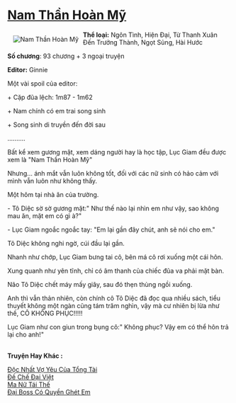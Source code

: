 <a href="https://utruyen.com/nam-than-hoan-my/21811/" title="Nam Thần Hoàn Mỹ"><h1>Nam Thần Hoàn Mỹ</h1></a><div style="display:table"><img align="right" style="float: left; padding: 10px;" src="https://utruyen.com/images/story/200x260/nam-than-hoan-my.jpg" alt="Nam Thần Hoàn Mỹ"><b>Thể loại:</b> Ngôn Tình, Hiện Đại, Từ Thanh Xuân Đến Trưởng Thành, Ngọt Sủng, Hài Hước<p></p><b>Số chương</b>: 93 chương + 3 ngoại truyện<p></p><b>Editor:</b> Ginnie<p></p>Một vài spoil của editor:<p></p>+ Cặp đũa lệch: 1m87 - 1m62<p></p>+ Nam chính có em trai song sinh<p></p>+ Song sinh di truyền đến đời sau<p></p>..........<p></p>Bất kể xem gương mặt, xem dáng người hay là học tập, Lục Giam đều được xem là "Nam Thần Hoàn Mỹ"<p></p>Nhưng... ánh mắt vẫn luôn không tốt, đối với các nữ sinh có hảo cảm với mình vẫn luôn như không thấy.<p></p>Một hôm tại nhà ăn của trường.<p></p>- Tô Diệc sờ sờ gương mặt:" Như thế nào lại nhìn em như vậy, sao không mau ăn, mặt em có gì à?"<p></p>- Lục Giam ngoắc ngoắc tay: "Em lại gần đây chút, anh sẽ nói cho em."<p></p>Tô Diệc không nghi ngờ, cúi đầu lại gần.<p></p>Nhanh như chớp, Lục Giam bưng tai cô, bên má cô rơi xuống một cái hôn.<p></p>Xung quanh như yên tĩnh, chỉ có âm thanh của chiếc đũa va phải mặt bàn.<p></p>Não Tô Diệc chết máy mấy giây, sau đó thẹn thùng ngồi xuống.<p></p>Anh thì vẫn thản nhiên, còn chính cô Tô Diệc đã đọc qua nhiều sách, tiểu thuyết không một ngàn cũng tám trăm nghìn, vậy mà cư nhiên bị lừa như thế, CÔ KHÔNG PHỤC!!!!!<p></p>Lục Giam như con giun trong bụng cô:" Không phục? Vậy em có thể hôn trả lại cho anh!"</div><p><br><b>Truyện Hay Khác :</b></p><a href="https://utruyen.com/doc-nhat-vo-yeu-cua-tong-tai/20023/" alt="Độc Nhất Vợ Yêu Của Tổng Tài">Độc Nhất Vợ Yêu Của Tổng Tài</a><br/><a href="https://github.com/quanluxury/truyenhot/tree/master/truyenhay/17547/" alt="Đế Chế Đại Việt">Đế Chế Đại Việt</a><br/><a href="https://github.com/mlquan/truyenhay/tree/master/truyenhay/18983/" alt="Ma Nữ Tái Thế">Ma Nữ Tái Thế</a><br/><a href="https://github.com/mlquan/truyenhay/tree/master/truyenhay/25064/" alt="Đại Boss Có Quyền Ghét Em">Đại Boss Có Quyền Ghét Em</a><br/>
